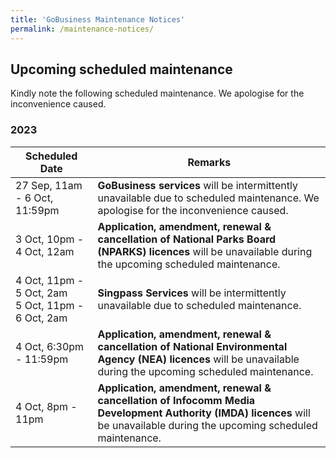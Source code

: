 ```yaml
---
title: 'GoBusiness Maintenance Notices'
permalink: /maintenance-notices/
---
```


## Upcoming scheduled maintenance

Kindly note the following scheduled maintenance. We apologise for the inconvenience caused.

### 2023 

| **Scheduled Date** | **Remarks** | 
|  -----------   |------------------| 
| 27 Sep, 11am - 6 Oct, 11:59pm | **GoBusiness services** will be intermittently unavailable due to scheduled maintenance. We apologise for the inconvenience caused. | 
| 3 Oct, 10pm - 4 Oct, 12am | **Application, amendment, renewal & cancellation of National Parks Board (NPARKS) licences** will be unavailable during the upcoming scheduled maintenance. | 
| 4 Oct, 11pm - 5 Oct, 2am<br>5 Oct, 11pm - 6 Oct, 2am | **Singpass Services** will be intermittently unavailable due to scheduled maintenance. |
| 4 Oct, 6:30pm - 11:59pm | **Application, amendment, renewal & cancellation of National Environmental Agency (NEA) licences** will be unavailable during the upcoming scheduled maintenance. | 
| 4 Oct, 8pm - 11pm | **Application, amendment, renewal & cancellation of Infocomm Media Development Authority (IMDA) licences** will be unavailable during the upcoming scheduled maintenance. | 


<script src="/jquery/jquery.min.js"></script>
<script src="/jquery/resize-tables.js"></script>
